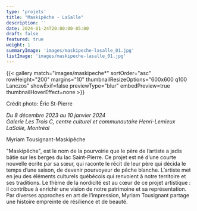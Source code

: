 ```yaml
---
type: 'projets'
title: "Maskipêche - LaSalle"
description: ''
date: 2024-01-24T20:00:00-05:00
draft: false
featured: true
weight: 1
summaryImage: 'images/maskipeche-lasalle_01.jpg'
listImage: 'images/maskipeche-lasalle_01.jpg'
---
```


{{< gallery match="images/maskipeche*" sortOrder="asc" rowHeight="200" margins="10" thumbnailResizeOptions="600x600 q100 Lanczos" showExif=false previewType="blur" embedPreview=true thumbnailHoverEffect=none >}}

Crédit photo: Éric St-Pierre

_Du 8 décembre 2023 au 10 janvier 2024  
Galerie Les Trois C, centre culturel et communautaire Henri-Lemieux  
LaSalle, Montréal_

Myriam Tousignant-Maskipêche

"Maskipêche", est le nom de la pourvoirie que le père de l’artiste a jadis bâtie sur les berges du lac Saint-Pierre. Ce projet est né d’une courte nouvelle écrite par sa sœur, qui raconte le récit de leur père qui décida le temps d’une saison, de devenir pourvoyeur de pêche blanche. L’artiste met en jeu des éléments culturels québécois qui renvoient à notre territoire et ses traditions. Le thème de la nordicité est au cœur de ce projet artistique : il contribue à enrichir une vision de notre patrimoine et sa représentation. Par diverses approches en art de l’impression, Myriam Tousignant partage une histoire empreinte de résilience et de beauté. 